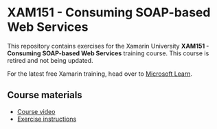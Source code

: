 # XAM151 - Consuming SOAP-based Web Services

This repository contains exercises for the Xamarin University **XAM151 - Consuming SOAP-based Web Services** training course. This course is retired and not being updated.

For the latest free Xamarin training, head over to [Microsoft Learn](https://aka.ms/learn-xamarin).

## Course materials

* [Course video](https://youtu.be/bWgYFadB480)
* [Exercise instructions](https://XamarinUniversity.github.io/XAM151/)
